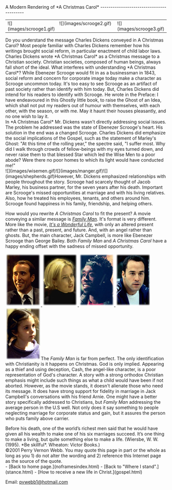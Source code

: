  <head> <title>(PVW) A Modern Rendering of A Christmas Carol</title> <meta content="IE=9" http-equiv="X-UA-Compatible"></meta> <link href="css/page_style.css" rel="stylesheet" type="text/css"></link> </head><body><div class="page_style"> A Modern Rendering of *A Christmas Carol*
-----------------------------------------

 <table border="0" cellpadding="4" cellspacing="0" width="377"> <col width="69"></col><col width="187"></col><col width="97"></col> <tr valign="TOP"><td width="69">![](images/scrooge1.gif)</td> <td width="187">![](images/scrooge2.gif)</td> <td width="97">![](images/scrooge3.gif)</td></tr> </table>

<div class="p">Do you understand the message Charles Dickens conveyed in A Christmas Carol? Most people familiar with Charles Dickens remember how his writings brought social reform, in particular enactment of child labor laws. Charles Dickens wrote *A Christmas Carol* as a Christmas message to a Christian society. Christian societies, composed of human beings, always fall short of the ideal. What interferes with understanding *A Christmas Carol*? While Ebenezer Scrooge would fit in as a businessman in 1843, social reform and concern for corporate image today make a character as Scrooge uncommon today. It's too easy to see Scrooge as an artifact of past society rather than identify with him today. But, Charles Dickens did intend for his readers to identify with Scrooge. He wrote in the Preface: I have endeavoured in this Ghostly little book, to raise the Ghost of an Idea, which shall not put my readers out of humour with themselves, with each other, with the season, or with me. May it haunt their houses pleasantly, and no one wish to lay it.

</div><div class="p">In *A Christmas Carol* Mr. Dickens wasn't directly addressing social issues. The problem he addressed was the state of Ebenezer Scrooge's heart. His solution in the end was a changed Scrooge. Charles Dickens did emphasize the social implications of the Gospel, such as the statement of Marley's Ghost: "At this time of the rolling year," the spectre said, "I suffer most. Why did I walk through crowds of fellow-beings with my eyes turned down, and never raise them to that blessed Star which led the Wise Men to a poor abode? Were there no poor homes to which its light would have conducted me!"

</div> ![](images/wisemen.gif)![](images/manger.gif)![](images/shepherds.gif)However, Mr. Dickens emphasized relationships with people throughout the story. Scrooge had scarcely thought of Jacob Marley, his business partner, for the seven years after his death. Important are Scrooge's missed opportunities at marriage and with his living relatives. Also, how he treated his employees, tenants, and others around him. Scrooge found happiness in his family, friendship, and helping others.

How would you rewrite *A Christmas Carol* to fit the present? A movie conveying a similar message is [*Family Man*](http://www.family-man.com/). It's format is very different. More like the movie, [*It's a Wonderful Life*](http://www.ozcraft.com/scifidu/wndrlife.html), with only an altered present rather than a past, present, and future. And, with an angel rather than ghosts. But, the main character, Jack Campbell, is more like Ebenezer Scrooge than George Bailey. Both *Family Man* and *A Christmas Carol* have a happy ending offset with the sadness of missed opportunity.

 [ ![](images/jackcampbell.jpg) ![](images/KateReynolds.jpg) ![](images/cash.jpg) ![](images/Arnie.jpg) ![](images/Annie.jpg)](http://www.family-man.com/)The *Family Man* is far from perfect. The only identification with Christianity is it happens on Christmas. God is only implied. Appearing as a thief and using deception, Cash, the angel-like character, is a poor representation of God's character. A story with a strong orthodox Christian emphasis might include such things as what a child would have been if not aborted. However, as the movie stands, it doesn't alienate those who need its message. It does have strong support for fidelity in marriage in Jack Campbell's conversations with his friend Arnie. One might have a better story specifically addressed to Christians, but *Family Man* addressing the average person in the U.S well. Not only does it say something to people neglecting marriage for corporate status and gain, but it assures the person who puts family above carrier.

<div class="p">Before his death, one of the world&#146;s richest men said that he would have given all his wealth to make one of his six marriages succeed. It&#146;s one thing to make a living, but quite something else to make a life. (Wiersbe, W. W. (1995). *Be skillful*. Wheaton: Victor Books.)

</div><div class="copy">©2001 Perry Vernon Webb. You may quote this page in part or the whole as long as you
 1) do not alter the wording and
 2) reference this Internet page as the source of the quote.</div> </div>- [Back to home page.](noframesindex.html)
- [Back to "Where I stand".](stance.html)
- [How to receive a new life in Christ.](gospel.html)

Email: [pvwebb1@hotmail.com](mailto:pvwebb1@hotmail.com)

